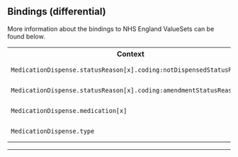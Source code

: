 ## Bindings (differential)

More information about the bindings to NHS England ValueSets can be found below.

<table class="assets" title= "Bindings list">
<tr>
<th class="width30">Context</th>
<th class="width20">Strength</th>
<th class="width50">Link</th>
</tr>
<tr>
<td><code>MedicationDispense.statusReason[x].coding:notDispensedStatusReason</code></td>
<td>required</td>
<td>{{pagelink:ValueSet-England-DMMedicationDispenseStatusReason}}</td>
</tr>
<tr>
<td><code>MedicationDispense.statusReason[x].coding:amendmentStatusReason</code></td>
<td>required</td>
<td>{{pagelink:ValueSet-England-DMTaskReasonCode}}</td>
</tr>
<tr>
<td><code>MedicationDispense.medication[x]</code></td>
<td>extensible</td>
<td>{{pagelink:ValueSet-England-MedicationCode}}</td>
</tr>
<tr>
<td><code>MedicationDispense.type</code></td>
<td>required</td>
<td>{{pagelink:ValueSet-England-DMMedicationDispenseType}}</td>
</tr>
</table>

---